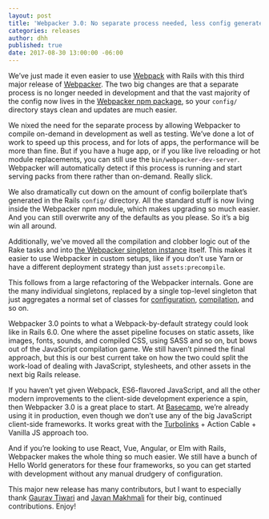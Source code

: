 ```yaml
---
layout: post
title: 'Webpacker 3.0: No separate process needed, less config generated'
categories: releases
author: dhh
published: true
date: 2017-08-30 13:00:00 -06:00
---
```


We’ve just made it even easier to use [Webpack](https://webpack.github.io/) with Rails with this third major release of [Webpacker](https://github.com/rails/webpacker). The two big changes are that a separate process is no longer needed in development and that the vast majority of the config now lives in the [Webpacker npm package](https://www.npmjs.com/package/@rails/webpacker), so your `config/` directory stays clean and updates are much easier.

We nixed the need for the separate process by allowing Webpacker to compile on-demand in development as well as testing. We’ve done a lot of work to speed up this process, and for lots of apps, the performance will be more than fine. But if you have a huge app, or if you like live reloading or hot module replacements, you can still use the `bin/webpacker-dev-server`. Webpacker will automatically detect if this process is running and start serving packs from there rather than on-demand. Really slick.

We also dramatically cut down on the amount of config boilerplate that’s generated in the Rails `config/` directory. All the standard stuff is now living inside the Webpacker npm module, which makes upgrading so much easier. And you can still overwrite any of the defaults as you please. So it’s a big win all around.

Additionally, we’ve moved all the compilation and clobber logic out of the Rake tasks and into [the Webpacker singleton instance](https://github.com/rails/webpacker/blob/29cce672a525c113ae75dfe31455a15890ebb5d0/lib/webpacker/instance.rb) itself. This makes it easier to use Webpacker in custom setups, like if you don’t use Yarn or have a different deployment strategy than just `assets:precompile`.

This follows from a large refactoring of the Webpacker internals. Gone are the many individual singletons, replaced by a single top-level singleton that just aggregates a normal set of classes for [configuration](https://github.com/rails/webpacker/blob/29cce672a525c113ae75dfe31455a15890ebb5d0/lib/webpacker/configuration.rb), [compilation](https://github.com/rails/webpacker/blob/29cce672a525c113ae75dfe31455a15890ebb5d0/lib/webpacker/compiler.rb), and so on.

Webpacker 3.0 points to what a Webpack-by-default strategy could look like in Rails 6.0. One where the asset pipeline focuses on static assets, like images, fonts, sounds, and compiled CSS, using SASS and so on, but bows out of the JavaScript compilation game. We still haven’t pinned the final approach, but this is our best current take on how the two could split the work-load of dealing with JavaScript, stylesheets, and other assets in the next big Rails release.

If you haven’t yet given Webpack, ES6-flavored JavaScript, and all the other modern improvements to the client-side development experience a spin, then Webpacker 3.0 is a great place to start. At [Basecamp](https://basecamp.com), we’re already using it in production, even though we don’t use any of the big JavaScript client-side frameworks. It works great with the [Turbolinks](https://github.com/turbolinks/turbolinks) + Action Cable + Vanilla JS approach too.

And if you’re looking to use React, Vue, Angular, or Elm with Rails, Webpacker makes the whole thing so much easier. We still have a bunch of Hello World generators for these four frameworks, so you can get started with development without any manual drudgery of configuration.

This major new release has many contributors, but I want to especially thank [Gaurav Tiwari](https://github.com/gauravtiwari) and [Javan Makhmali](https://github.com/javan) for their big, continued contributions. Enjoy!
